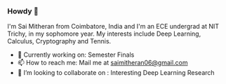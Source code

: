 ### Howdy 👋

I'm Sai Mitheran from Coimbatore, India and I'm an ECE undergrad at NIT Trichy, in my sophomore year. My interests include Deep Learning, Calculus, Cryptography and Tennis.

- 🔭 Currently working on: Semester Finals
- 📫 How to reach me: Mail me at saimitheran06@gmail.com
- 👯 I’m looking to collaborate on : Interesting Deep Learning Research

